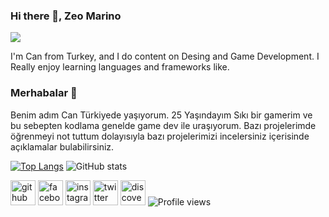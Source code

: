 ### Hi there 👋, Zeo Marino
![](https://cdn.discordapp.com/attachments/726192658057527377/768782381183401984/1586320.jpg)

I'm Can from Turkey, and I do content on Desing and Game Development. I Really enjoy learning languages and frameworks like. 

### Merhabalar 👋
Benim adım Can Türkiyede yaşıyorum.  25 Yaşındayım Sıkı bir gamerim ve bu sebepten kodlama genelde game dev ile uraşıyorum. Bazı projelerimde öğrenmeyi not tuttum dolayısıyla bazı projelerimizi incelersiniz içerisinde açıklamalar bulabilirsiniz.


[![Top Langs](https://github-readme-stats.vercel.app/api/top-langs/?username=Zeomarino)](https://github.com/anuraghazra/github-readme-stats)
![GitHub stats](https://github-readme-stats.vercel.app/api?username=Zeomarino&show_icons=true&count_private=true)  



[<img src='https://cdn.jsdelivr.net/npm/simple-icons@3.0.1/icons/github.svg' alt='github' height='40'>](https://github.com/Zeomarino)  [<img src='https://cdn.jsdelivr.net/npm/simple-icons@3.0.1/icons/facebook.svg' alt='facebook' height='40'>](https://www.facebook.com/TGFCB)  [<img src='https://cdn.jsdelivr.net/npm/simple-icons@3.0.1/icons/instagram.svg' alt='instagram' height='40'>](https://www.instagram.com/zeomarino.offical/)  [<img src='https://cdn.jsdelivr.net/npm/simple-icons@3.0.1/icons/twitter.svg' alt='twitter' height='40'>](https://twitter.com/Tgfcb)  [<img src='https://cdn.jsdelivr.net/npm/simple-icons@3.0.1/icons/discover.svg' alt='discover' height='40'>](https://discord.gg/BUGRWMY) 
![Profile views](https://gpvc.arturio.dev/Zeomarino)  




